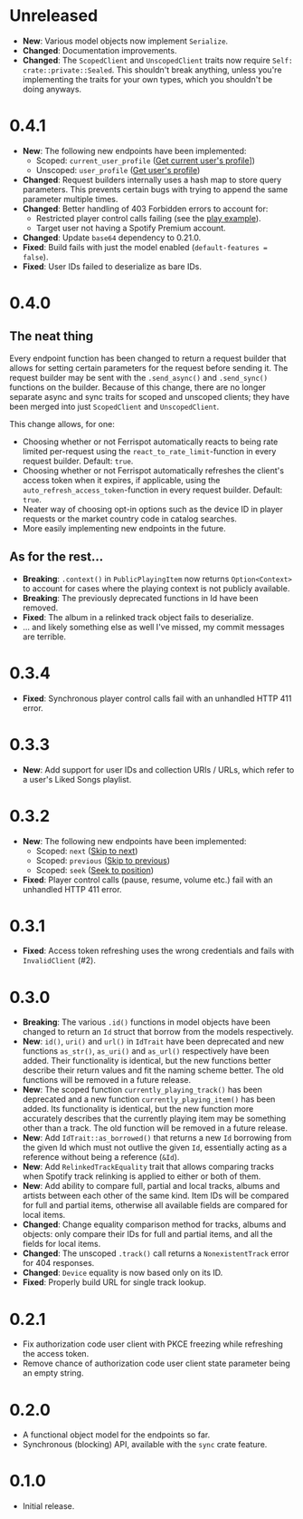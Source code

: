 # Unreleased

-   **New**: Various model objects now implement `Serialize`.
-   **Changed**: Documentation improvements.
-   **Changed**: The `ScopedClient` and `UnscopedClient` traits now require `Self: crate::private::Sealed`. This shouldn't break anything, unless you're implementing the traits for your own types, which you shouldn't be doing anyways.

# 0.4.1

-   **New**: The following new endpoints have been implemented:
    -   Scoped: `current_user_profile` ([Get current user's profile](https://developer.spotify.com/documentation/web-api/reference/get-current-users-profile)])
    -   Unscoped: `user_profile` ([Get user's profile](https://developer.spotify.com/documentation/web-api/reference/get-users-profile))
-   **Changed**: Request builders internally uses a hash map to store query parameters. This prevents certain bugs with trying to append the same parameter multiple times.
-   **Changed**: Better handling of 403 Forbidden errors to account for:
    -   Restricted player control calls failing (see the [play example](examples/play.rs)).
    -   Target user not having a Spotify Premium account.
-   **Changed**: Update `base64` dependency to 0.21.0.
-   **Fixed**: Build fails with just the model enabled (`default-features = false`).
-   **Fixed**: User IDs failed to deserialize as bare IDs.

# 0.4.0

## The neat thing

Every endpoint function has been changed to return a request builder that allows for setting certain parameters for the request before sending it. The request builder may be sent with the `.send_async()` and `.send_sync()` functions on the builder. Because of this change, there are no longer separate async and sync traits for scoped and unscoped clients; they have been merged into just `ScopedClient` and `UnscopedClient`.

This change allows, for one:

-   Choosing whether or not Ferrispot automatically reacts to being rate limited per-request using the `react_to_rate_limit`-function in every request builder. Default: `true`.
-   Choosing whether or not Ferrispot automatically refreshes the client's access token when it expires, if applicable, using the `auto_refresh_access_token`-function in every request builder. Default: `true`.
-   Neater way of choosing opt-in options such as the device ID in player requests or the market country code in catalog searches.
-   More easily implementing new endpoints in the future.

## As for the rest...

-   **Breaking**: `.context()` in `PublicPlayingItem` now returns `Option<Context>` to account for cases where the playing context is not publicly available.
-   **Breaking**: The previously deprecated functions in Id have been removed.
-   **Fixed**: The album in a relinked track object fails to deserialize.
-   ... and likely something else as well I've missed, my commit messages are terrible.

# 0.3.4

-   **Fixed**: Synchronous player control calls fail with an unhandled HTTP 411 error.

# 0.3.3

-   **New**: Add support for user IDs and collection URIs / URLs, which refer to a user's Liked Songs playlist.

# 0.3.2

-   **New**: The following new endpoints have been implemented:
    -   Scoped: `next` ([Skip to next](https://developer.spotify.com/documentation/web-api/reference/#/operations/skip-users-playback-to-next-track))
    -   Scoped: `previous` ([Skip to previous](https://developer.spotify.com/documentation/web-api/reference/#/operations/skip-users-playback-to-previous-track))
    -   Scoped: `seek` ([Seek to position](https://developer.spotify.com/documentation/web-api/reference/#/operations/seek-to-position-in-currently-playing-track))
-   **Fixed**: Player control calls (pause, resume, volume etc.) fail with an unhandled HTTP 411 error.

# 0.3.1

-   **Fixed**: Access token refreshing uses the wrong credentials and fails with `InvalidClient` (#2).

# 0.3.0

-   **Breaking**: The various `.id()` functions in model objects have been changed to return an `Id` struct that borrow from the models respectively.
-   **New**: `id()`, `uri()` and `url()` in `IdTrait` have been deprecated and new functions `as_str()`, `as_uri()` and `as_url()` respectively have been added. Their functionality is identical, but the new functions better describe their return values and fit the naming scheme better. The old functions will be removed in a future release.
-   **New**: The scoped function `currently_playing_track()` has been deprecated and a new function `currently_playing_item()` has been added. Its functionality is identical, but the new function more accurately describes that the currently playing item may be something other than a track. The old function will be removed in a future release.
-   **New**: Add `IdTrait::as_borrowed()` that returns a new `Id` borrowing from the given Id which must not outlive the given `Id`, essentially acting as a reference without being a reference (`&Id`).
-   **New**: Add `RelinkedTrackEquality` trait that allows comparing tracks when Spotify track relinking is applied to either or both of them.
-   **New**: Add ability to compare full, partial and local tracks, albums and artists between each other of the same kind. Item IDs will be compared for full and partial items, otherwise all available fields are compared for local items.
-   **Changed**: Change equality comparison method for tracks, albums and objects: only compare their IDs for full and partial items, and all the fields for local items.
-   **Changed**: The unscoped `.track()` call returns a `NonexistentTrack` error for 404 responses.
-   **Changed**: `Device` equality is now based only on its ID.
-   **Fixed**: Properly build URL for single track lookup.

# 0.2.1

-   Fix authorization code user client with PKCE freezing while refreshing the access token.
-   Remove chance of authorization code user client state parameter being an empty string.

# 0.2.0

-   A functional object model for the endpoints so far.
-   Synchronous (blocking) API, available with the `sync` crate feature.

# 0.1.0

-   Initial release.

